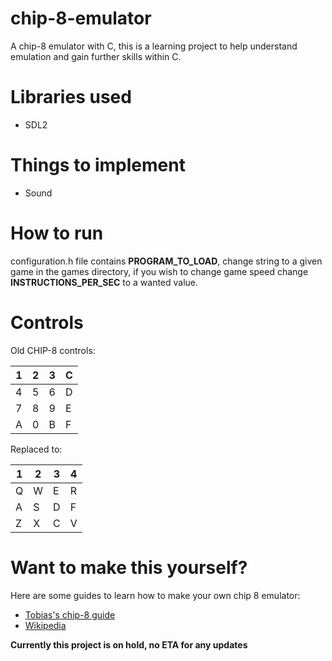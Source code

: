 # chip-8-emulator
A chip-8 emulator with C, this is a learning project to help understand emulation and gain further skills within C.

# Libraries used
- SDL2

# Things to implement
- Sound

# How to run
configuration.h file contains **PROGRAM_TO_LOAD**, change string to a given game in the games directory, if you wish to change game speed change **INSTRUCTIONS_PER_SEC** to a wanted value.

# Controls

Old CHIP-8 controls:

| 1 | 2 | 3 | C |
| - | - | - | - |
| 4 | 5 | 6 | D |
| 7 | 8 | 9 | E |
| A | 0 | B | F |

Replaced to:
  
| 1 | 2 | 3 | 4 |
| - | - | - | - |
| Q | W | E | R |
| A | S | D | F |
| Z | X | C | V |


# Want to make this yourself?
Here are some guides to learn how to make your own chip 8 emulator:
- [Tobias's chip-8 guide](https://tobiasvl.github.io/blog/write-a-chip-8-emulator/)
- [Wikipedia](https://en.wikipedia.org/wiki/CHIP-8)

**Currently this project is on hold, no ETA for any updates**
